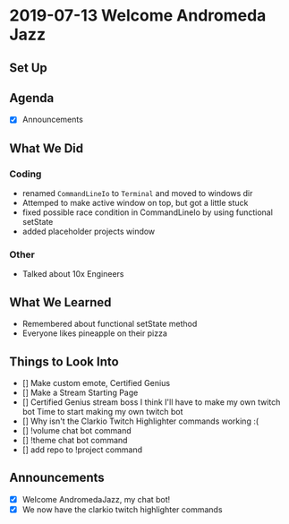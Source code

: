 # 2019-07-13 Welcome Andromeda Jazz

## Set Up

## Agenda

- [x] Announcements

## What We Did

### Coding

- renamed `CommandLineIo` to `Terminal` and moved to windows dir
- Attemped to make active window on top, but got a little stuck
- fixed possible race condition in CommandLineIo by using functional setState
- added placeholder projects window

### Other

- Talked about 10x Engineers

## What We Learned

- Remembered about functional setState method
- Everyone likes pineapple on their pizza

## Things to Look Into

- [] Make custom emote, Certified Genius
- [] Make a Stream Starting Page
- [] Certified Genius stream boss
  I think I'll have to make my own twitch bot
  Time to start making my own twitch bot
- [] Why isn't the Clarkio Twitch Highlighter commands working :(
- [] !volume chat bot command
- [] !theme chat bot command
- [] add repo to !project command

## Announcements

- [x] Welcome AndromedaJazz, my chat bot!
- [x] We now have the clarkio twitch highlighter commands
